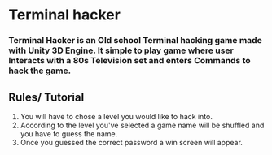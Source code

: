 <h1>Terminal hacker</h1>
<h3>Terminal Hacker is an Old school Terminal hacking game made with Unity 3D Engine. It simple to play game where user Interacts with a 80s Television set and enters Commands
to hack the game.</h3>
<h2> Rules/ Tutorial</h2>
<ol>
<li>You will have to chose a level you would like to hack into.</li>
<li>According to the level you've selected a game name will be shuffled and you have to guess the name.</li>
<li>Once you guessed the correct password a win screen will appear.</li>
</ol>
